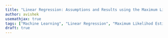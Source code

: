 ```yaml
---
title: "Linear Regression: Assumptions and Results using the Maximum Likelihood Estimator"
author: avishek
usemathjax: true
tags: ["Machine Learning", "Linear Regression", "Maximum Likelihod Estimator", "Theory"]
draft: true
---
```

